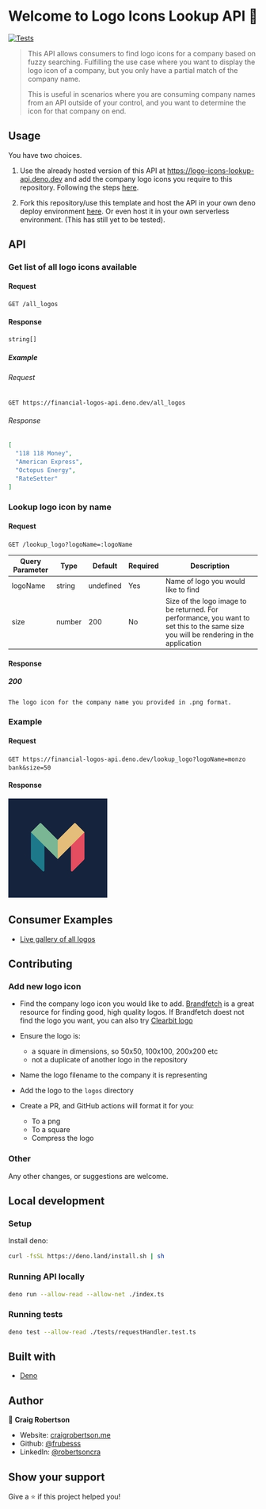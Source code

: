 # Welcome to Logo Icons Lookup API 👋

[![Tests](https://github.com/frubesss/financial-logos-api-/actions/workflows/lint-tests.yml/badge.svg?branch=main)](https://github.com/frubesss/financial-logos-api-/actions/workflows/lint-tests.yml)

> This API allows consumers to find logo icons for a company based on fuzzy
> searching. Fulfilling the use case where you want to display the logo icon of
> a company, but you only have a partial match of the company name.
>
> This is useful in scenarios where you are consuming company names from an API
> outside of your control, and you want to determine the icon for that company
> on end.

## Usage

You have two choices.

1. Use the already hosted version of this API at
   https://logo-icons-lookup-api.deno.dev and add the company logo icons you
   require to this repository. Following the steps [here](#Contributing).

2. Fork this repository/use this template and host the API in your own deno
   deploy environment [here](https://deno.com/deploy/docs). Or even host it in
   your own serverless environment. (This has still yet to be tested).

## API

### Get list of all logo icons available

#### Request

`GET /all_logos`

#### Response

```TypeScript
string[]
```

##### Example

###### Request

`GET https://financial-logos-api.deno.dev/all_logos`

###### Response

```json
[
  "118 118 Money",
  "American Express",
  "Octopus Energy",
  "RateSetter"
]
```

### Lookup logo icon by name

#### Request

`GET /lookup_logo?logoName=:logoName`

| Query Parameter | Type   | Default   | Required | Description                                                                                                                            |
| --------------- | ------ | --------- | -------- | -------------------------------------------------------------------------------------------------------------------------------------- |
| logoName        | string | undefined | Yes      | Name of logo you would like to find                                                                                                    |
| size            | number | 200       | No       | Size of the logo image to be returned. For performance, you want to set this to the same size you will be rendering in the application |

#### Response

##### 200

`The logo icon for the company name you provided in .png format.`

### Example

#### Request

`GET https://financial-logos-api.deno.dev/lookup_logo?logoName=monzo bank&size=50`

#### Response

![Monzo Logo Icon](./logos/monzo.png)

## Consumer Examples

- [Live gallery of all logos](https://financial-logos-app.vercel.app)

## Contributing

### Add new logo icon

- Find the company logo icon you would like to add.
  [Brandfetch](https://www.brandfetch.com) is a great resource for finding good,
  high quality logos. If Brandfetch doest not find the logo you want, you can
  also try [Clearbit logo](https://clearbit.com/logo)

- Ensure the logo is:
  - a square in dimensions, so 50x50, 100x100, 200x200 etc
  - not a duplicate of another logo in the repository
- Name the logo filename to the company it is representing
- Add the logo to the `logos` directory
- Create a PR, and GitHub actions will format it for you:
  - To a png
  - To a square
  - Compress the logo

### Other

Any other changes, or suggestions are welcome.

## Local development

### Setup

Install deno:

```sh
curl -fsSL https://deno.land/install.sh | sh
```

### Running API locally

```sh
deno run --allow-read --allow-net ./index.ts
```

### Running tests

```sh
deno test --allow-read ./tests/requestHandler.test.ts
```

## Built with

- [Deno](https://deno.land/)

## Author

👤 **Craig Robertson**

- Website: [craigrobertson.me](https://www.craigrobertson.me)
- Github: [@frubesss](https://github.com/frubesss)
- LinkedIn: [@robertsoncra](https://linkedin.com/in/robertsoncra)

## Show your support

Give a ⭐️ if this project helped you!

